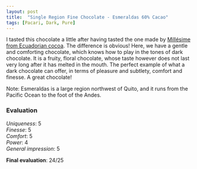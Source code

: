 ```yaml
---
layout: post
title:  "Single Region Fine Chocolate - Esmeraldas 60% Cacao"
tags: [Pacari, Dark, Pure] 
---
```


I tasted this chocolate a little after having tasted the one made by [Millésime from Ecuadorian cocoa](/arribachocolat/en/2021/12/29/millesime-stodomingo-70-puro.html). The difference is obvious! Here, we have a gentle and comforting chocolate, which knows how to play in the tones of dark chocolate. It is a fruity, floral chocolate, whose taste however does not last very long after it has melted in the mouth. 
The perfect example of what a dark chocolate can offer, in terms of pleasure and subtlety, comfort and finesse. A great chocolate!

Note: Esmeraldas is a large region northwest of Quito, and it runs from the Pacific Ocean to the foot of the Andes. 

### Evaluation

_Uniqueness_: 5  
_Finesse_: 5  
_Comfort_: 5  
_Power_: 4  
_General impression_: 5

**Final evaluation**: 24/25